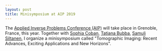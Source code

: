 ```yaml
---
layout: post
title: Minisymposium at AIP 2019
---
```

The [Applied Inverse Problems Conference (AIP)](https://www.aip2019-grenoble.fr/) will take place in Grenoble, France, this year.
Together with [Sophia Coban](https://www.cwi.nl/people/sophia-coban), [Tatiana Bubba](https://sites.google.com/view/tatianabubba/home), [Samuli Siltanen](http://www.siltanen-research.net/), I organize a minisymposium called "Tomographic Imaging: Recent Advances, Exciting Applications and New Horizons". 

